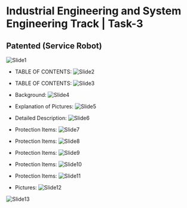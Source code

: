 # Industrial Engineering and System Engineering Track | Task-3

## Patented (Service Robot)




![Slide1](https://user-images.githubusercontent.com/85820553/129424150-499ef0be-24c8-411a-9d7c-6613b98fb345.PNG)



- TABLE OF CONTENTS:
![Slide2](https://user-images.githubusercontent.com/85820553/129424157-75a44b7e-c0db-4149-a4b6-bc17305e1ff2.PNG)



- TABLE OF CONTENTS:
![Slide3](https://user-images.githubusercontent.com/85820553/129424183-aa33f75c-ccb8-4b99-afa0-cd8404fb8404.PNG)



- Background:
![Slide4](https://user-images.githubusercontent.com/85820553/129424194-f3f3bdfc-4273-4a7a-a83a-1fa0fb0c2ed5.PNG)



- Explanation of Pictures:
![Slide5](https://user-images.githubusercontent.com/85820553/129424214-90d2e752-c667-409b-a04f-89462e311aa2.PNG)



- Detailed Description:
![Slide6](https://user-images.githubusercontent.com/85820553/129424233-662eb26c-9d64-4127-b0ed-48e28a87f1c4.PNG)



- Protection Items:
![Slide7](https://user-images.githubusercontent.com/85820553/129424268-7abd667f-a6e3-4fa9-a997-4289cc8a5792.PNG)


- Protection Items:
![Slide8](https://user-images.githubusercontent.com/85820553/129424314-41666667-d2e2-4749-a491-523bc380e008.PNG)



- Protection Items:
![Slide9](https://user-images.githubusercontent.com/85820553/129424323-7541a8cc-dce3-4469-9467-04cdf9899e6f.PNG)



- Protection Items:
![Slide10](https://user-images.githubusercontent.com/85820553/129424335-1a55119d-3437-4d37-a82c-134c8a736060.PNG)


- Protection Items:
![Slide11](https://user-images.githubusercontent.com/85820553/129424380-f1b8cd94-9130-4a87-968d-bce4e41a12b9.PNG)



- Pictures:
![Slide12](https://user-images.githubusercontent.com/85820553/129424419-df7e4b80-dafb-4a74-855f-bf5180b20342.PNG)





![Slide13](https://user-images.githubusercontent.com/85820553/129424429-ba8147fd-dc6c-437a-b8e6-41803e561d4e.PNG)

